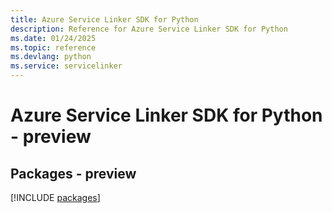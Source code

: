 ```yaml
---
title: Azure Service Linker SDK for Python
description: Reference for Azure Service Linker SDK for Python
ms.date: 01/24/2025
ms.topic: reference
ms.devlang: python
ms.service: servicelinker
---
```

# Azure Service Linker SDK for Python - preview
## Packages - preview
[!INCLUDE [packages](service-linker-index.md)]